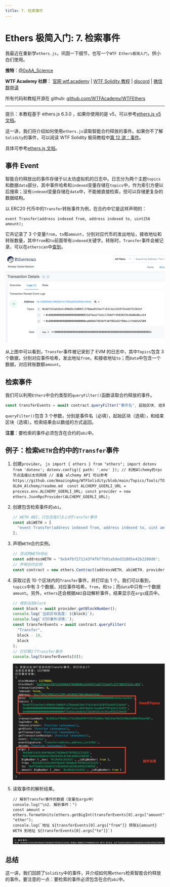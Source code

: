 ```yaml
---
title: 7. 检索事件
---
```


# Ethers 极简入门: 7. 检索事件

我最近在重新学`ethers.js`，巩固一下细节，也写一个`WTF Ethers极简入门`，供小白们使用。

**推特**：[@0xAA_Science](https://twitter.com/0xAA_Science)

**WTF Academy 社群：** [官网 wtf.academy](https://wtf.academy) | [WTF Solidity 教程](https://github.com/AmazingAng/WTF-Solidity) | [discord](https://discord.gg/5akcruXrsk) | [微信群申请](https://docs.google.com/forms/d/e/1FAIpQLSe4KGT8Sh6sJ7hedQRuIYirOoZK_85miz3dw7vA1-YjodgJ-A/viewform?usp=sf_link)

所有代码和教程开源在 github: [github.com/WTFAcademy/WTFEthers](https://github.com/WTFAcademy/WTF-Ethers)

---

提示：本教程基于 ethers.js 6.3.0 ，如果你使用的是 v5，可以参考[ethers.js v5 文档](https://docs.ethers.io/v5/)。

这一讲，我们将介绍如何使用`ethers.js`读取智能合约释放的事件。如果你不了解`Solidity`的事件，可以阅读 WTF Solidity 极简教程中[第 12 讲：事件](https://github.com/AmazingAng/WTFSolidity/blob/main/12_Event/readme.md)。

具体可参考[ethers.js 文档](https://docs.ethers.org/v6/api/contract/#ContractEvent)。

## 事件 Event

智能合约释放出的事件存储于以太坊虚拟机的日志中。日志分为两个主题`topics`和数据`data`部分，其中事件哈希和`indexed`变量存储在`topics`中，作为索引方便以后搜索；没有`indexed`变量存储在`data`中，不能被直接检索，但可以存储更复杂的数据结构。

以 ERC20 代币中的`Transfer`转账事件为例，在合约中它是这样声明的：

```solidity
event Transfer(address indexed from, address indexed to, uint256 amount);
```

它共记录了 3 个变量`from`，`to`和`amount`，分别对应代币的发出地址，接收地址和转账数量，其中`from`和`to`前面带有`indexed`关键字。转账时，`Transfer`事件会被记录，可以在`etherscan`中[查到](https://rinkeby.etherscan.io/tx/0x8cf87215b23055896d93004112bbd8ab754f081b4491cb48c37592ca8f8a36c7)。

![Transfer事件](img/7-1.png)

从上图中可以看到，`Transfer`事件被记录到了 EVM 的日志中，其中`Topics`包含 3 个数据，分别对应事件哈希，发出地址`from`，和接收地址`to`；而`Data`中包含一个数据，对应转账数额`amount`。

## 检索事件

我们可以利用`Ethers`中合约类型的`queryFilter()`函数读取合约释放的事件。

```js
const transferEvents = await contract.queryFilter("事件名", 起始区块, 结束区块);
```

`queryFilter()`包含 3 个参数，分别是事件名（必填），起始区块（选填），和结束区块（选填）。检索结果会以数组的方式返回。

**注意**：要检索的事件必须包含在合约的`abi`中。

## 例子：检索`WETH`合约中的`Transfer`事件

1. 创建`provider`。
   `js
    import { ethers } from "ethers";
import dotenv from 'dotenv';
dotenv.config({ path: '.env' });
    // 利用Alchemy的rpc节点连接以太坊网络
    // 准备 alchemy API 可以参考https://github.com/AmazingAng/WTFSolidity/blob/main/Topics/Tools/TOOL04_Alchemy/readme.md 
    const ALCHEMY_GOERLI_URL = process.env.ALCHEMY_GOERLI_URL;
    const provider = new ethers.JsonRpcProvider(ALCHEMY_GOERLI_URL);
    `

2. 创建包含检索事件的`abi`。

   ```js
   // WETH ABI，只包含我们关心的Transfer事件
   const abiWETH = [
     "event Transfer(address indexed from, address indexed to, uint amount)",
   ];
   ```

3. 声明`WETH`合约实例。

   ```js
   // 测试网WETH地址
   const addressWETH = "0xb4fbf271143f4fbf7b91a5ded31805e42b2208d6";
   // 声明合约实例
   const contract = new ethers.Contract(addressWETH, abiWETH, provider);
   ```

4. 获取过去 10 个区块内的`Transfer`事件，并打印出 1 个。我们可以看到，`topics`中有 3 个数据，对应事件哈希，`from`，和`to`；而`data`中只有一个数据`amount`。另外，`ethers`还会根据`ABI`自动解析事件，结果显示在`args`成员中。

   ```js
   // 得到当前block
   const block = await provider.getBlockNumber();
   console.log(`当前区块高度: ${block}`);
   console.log(`打印事件详情:`);
   const transferEvents = await contract.queryFilter(
     "Transfer",
     block - 10,
     block
   );
   // 打印第1个Transfer事件
   console.log(transferEvents[0]);
   ```

   ![打印事件](img/7-2.png)

5. 读取事件的解析结果。

   ```
   // 解析Transfer事件的数据（变量在args中）
   console.log("\n2. 解析事件：")
   const amount = ethers.formatUnits(ethers.getBigInt(transferEvents[0].args["amount"]), "ether");
   console.log(`地址 ${transferEvents[0].args["from"]} 转账${amount} WETH 到地址 ${transferEvents[0].args["to"]}`)
   ```

   ![解析事件](img/7-3.png)

## 总结

这一讲，我们回顾了`Solidity`中的事件，并介绍如何用`ethers`检索智能合约释放的事件。要注意的一点：要检索的事件必须包含在合约`abi`中。
